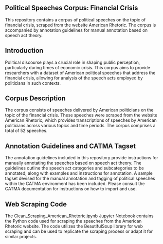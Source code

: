 ## Political Speeches Corpus: Financial Crisis
This repository contains a corpus of political speeches on the topic of financial crisis, scraped from the website American Rhetoric. The corpus is accompanied by annotation guidelines for manual annotation based on speech act theory.

## Introduction
Political discourse plays a crucial role in shaping public perception, particularly during times of economic crisis. This corpus aims to provide researchers with a dataset of American political speeches that address the financial crisis, allowing for analysis of the speech acts employed by politicians in such contexts.

## Corpus Description
The corpus consists of speeches delivered by American politicians on the topic of the financial crisis. These speeches were scraped from the website American Rhetoric, which provides transcriptions of speeches by American politicians across various topics and time periods. The corpus comprises a total of 52 speeches.

## Annotation Guidelines and CATMA Tagset
The annotation guidelines included in this repository provide instructions for manually annotating the speeches based on speech act theory. The guidelines outline the speech act categories and subcategories to be annotated, along with examples and instructions for annotation. A sample tagset devised for the manual annotation and tagging of political speeches within the CATMA environment has been included. Please consult the CATMA documentation for instructions on how to import and use.

## Web Scraping Code
The Clean_Scraping_American_Rhetoric.ipynb Jupyter Notebook contains the Python code used for scraping the speeches from the American Rhetoric website. The code utilizes the BeautifulSoup library for web scraping and can be used to replicate the scraping process or adapt it for similar projects.
